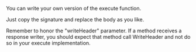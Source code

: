 You can write your own version of the execute function.

Just copy the signature and replace the body as you like.

Remember to honor the "writeHeader" parameter.
If a method receives a response writer, you should expect that method call WriteHeader and not do so in your execute implementation.